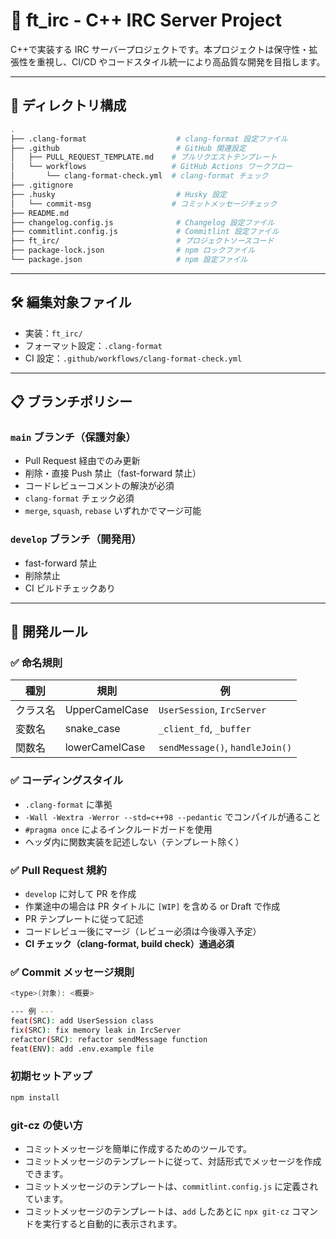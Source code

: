 # 📡 ft_irc - C++ IRC Server Project

C++で実装する IRC サーバープロジェクトです。本プロジェクトは保守性・拡張性を重視し、CI/CD やコードスタイル統一により高品質な開発を目指します。

---

## 📁 ディレクトリ構成

```bash
.
├── .clang-format                    # clang-format 設定ファイル
├── .github                          # GitHub 関連設定
│   ├── PULL_REQUEST_TEMPLATE.md    # プルリクエストテンプレート
│   └── workflows                   # GitHub Actions ワークフロー
│       └── clang-format-check.yml  # clang-format チェック
├── .gitignore
├── .husky                           # Husky 設定
│   └── commit-msg                  # コミットメッセージチェック
├── README.md
├── changelog.config.js              # Changelog 設定ファイル
├── commitlint.config.js             # Commitlint 設定ファイル
├── ft_irc/                          # プロジェクトソースコード
├── package-lock.json                # npm ロックファイル
└── package.json                     # npm 設定ファイル
```

---

## 🛠 編集対象ファイル

- 実装：`ft_irc/`
- フォーマット設定：`.clang-format`
- CI 設定：`.github/workflows/clang-format-check.yml`

---

## 📋 ブランチポリシー

### `main` ブランチ（保護対象）

- Pull Request 経由でのみ更新
- 削除・直接 Push 禁止（fast-forward 禁止）
- コードレビューコメントの解決が必須
- `clang-format` チェック必須
- `merge`, `squash`, `rebase` いずれかでマージ可能

### `develop` ブランチ（開発用）

- fast-forward 禁止
- 削除禁止
- CI ビルドチェックあり

---

## 🧾 開発ルール

### ✅ 命名規則

| 種別     | 規則           | 例                              |
| -------- | -------------- | ------------------------------- |
| クラス名 | UpperCamelCase | `UserSession`, `IrcServer`      |
| 変数名   | snake_case     | `_client_fd`, `_buffer`         |
| 関数名   | lowerCamelCase | `sendMessage()`, `handleJoin()` |

### ✅ コーディングスタイル

- `.clang-format` に準拠
- `-Wall -Wextra -Werror --std=c++98 --pedantic` でコンパイルが通ること
- `#pragma once` によるインクルードガードを使用
- ヘッダ内に関数実装を記述しない（テンプレート除く）

### ✅ Pull Request 規約

- `develop` に対して PR を作成
- 作業途中の場合は PR タイトルに `[WIP]` を含める or Draft で作成
- PR テンプレートに従って記述
- コードレビュー後にマージ（レビュー必須は今後導入予定）
- **CI チェック（clang-format, build check）通過必須**

### ✅ Commit メッセージ規則

```bash
<type>(対象): <概要>

--- 例 ---
feat(SRC): add UserSession class
fix(SRC): fix memory leak in IrcServer
refactor(SRC): refactor sendMessage function
feat(ENV): add .env.example file
```

### 初期セットアップ

```bash
npm install
```

### git-cz の使い方

- コミットメッセージを簡単に作成するためのツールです。
- コミットメッセージのテンプレートに従って、対話形式でメッセージを作成できます。
- コミットメッセージのテンプレートは、`commitlint.config.js` に定義されています。
- コミットメッセージのテンプレートは、`add` したあとに `npx git-cz` コマンドを実行すると自動的に表示されます。
